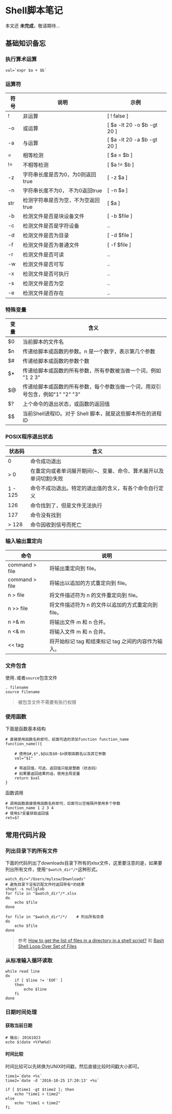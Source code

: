 # Shell脚本笔记

本文还 **未完成**，敬请期待...

## 基础知识备忘

### 执行算术运算

    val=`expr $a + $b`


### 运算符


| 符号 | 说明 | 示例 |
| --- | --- | --- |
| ! | 非运算 | [ ! false ] |
| -o  | 或运算 | [ $a -lt 20 -o $b -gt 20 ] |
| -a | 与运算 | [ $a -lt 20 -a $b -gt 20 ] |
| = | 相等检测 | [ $a = $b ] |
| != | 不相等检测 | [ $a != $b ] |
| -z | 字符串长度是否为0，为0则返回true | [ -z $a ] |
| -n | 字符串长度不为0， 不为0返回true | [ -n $a ] |
| str | 检测字符串是否为空，不为空返回true | [ $a ] |
| -b | 检测文件是否是块设备文件 | [ -b $file ] |
| -c | 检测文件是否是字符设备 | .. |
| -d | 检测文件是否为目录 | [ -d $file ] |
| -f | 检测文件是否为普通文件 | [ -f $file ] |
| -r | 检测文件是否可读 | .. |
| -w | 检测文件是否可写 | .. |
| -x | 检测文件是否可执行 | .. |
| -s | 检测文件是否为空 | .. |
| -e | 检测文件是否存在 | .. |

### 特殊变量


| 变量 | 含义 |
| --- | --- |
| $0 | 当前脚本的文件名 |
| $n | 传递给脚本或函数的参数。n 是一个数字，表示第几个参数 |
| $# | 传递给脚本或函数的参数个数 |
| $* | 传递给脚本或函数的所有参数，所有参数被当做一个词，例如 "1 2 3" |
| $@ | 传递给脚本或函数的所有参数，每个参数当做一个词，用双引号包含，例如"1" "2" "3" |
| $? | 上个命令的退出状态，或函数的返回值 |
| $$ | 当前Shell进程ID。对于 Shell 脚本，就是这些脚本所在的进程ID |

### POSIX程序退出状态


| 状态码 | 含义 |
| --- | --- |
| 0 | 命令成功退出 |
| > 0 | 在重定向或者单词展开期间(~、变量、命令、算术展开以及单词切割)失败 |
| 1 - 125 | 命令不成功退出。特定的退出值的含义，有各个命令自行定义 |
| 126 | 命令找到了，但是文件无法执行 |
| 127 | 命令没有找到 |
| > 128 | 命令因收到信号而死亡 |

### 输入输出重定向

| 命令 | 说明 |
| ---- | ---- |
| command > file | 将输出重定向到 file。 |
| command > file | 将输出以追加的方式重定向到 file。 |
| n > file | 将文件描述符为 n 的文件重定向到 file。 |
| n >> file | 将文件描述符为 n 的文件以追加的方式重定向到 file。 |
| n >& m | 将输出文件 m 和 n 合并。 |
| n <& m | 将输入文件 m 和 n 合并。 |
| << tag | 将开始标记 tag 和结束标记 tag 之间的内容作为输入。 |

### 文件包含

使用`.`或者`source`包含文件

    . filename
    source filename

> 被包含文件不需要有执行权限

### 使用函数

下面是函数基本结构
    
    # 直接使用函数名称即可，前面可选的添加function function_name
    function_name(){
    
        # 使用$#,$*,$@以及$0-$n获取函数名以及其它参数
        val="$1"
        
        # 带返回值，可选，返回值只能是整数（状态码）
        # 如果要返回结果的话，使用全局变量
        return $val
    }

函数调用
    
    # 调用函数直接使用函数名称即可，后面可以空格隔开使用多个参数
    function_name 1 2 3 4
    # 使用$?变量获取返回值
    ret=$?

## 常用代码片段

### 列出目录下的所有文件

下面的代码列出了downloads目录下所有的xlsx文件，这里要注意的是，如果要列出所有文件，使用`"$watch_dir"/*`这种形式。

    watch_dir="/Users/mylxsw/Downloads"
    # 避免目录下没有匹配文件时返回带有*的结果
    shopt -s nullglob
    for file in "$watch_dir"/*.xlsx
    do
        echo $file
    done
    
    for file in "$watch_dir"/*/    # 列出所有目录
    do 
        echo $file
    done

> 参考 [How to get the list of files in a directory in a shell script?](http://stackoverflow.com/questions/2437452/how-to-get-the-list-of-files-in-a-directory-in-a-shell-script) 和 [Bash Shell Loop Over Set of Files](http://www.cyberciti.biz/faq/bash-loop-over-file/)

### 从标准输入循环读取

    while read line
    do
        if [ $line != 'EOF' ]
        then
            echo $line
        fi
    done

### 日期时间处理

#### 获取当前日期

    # 输出: 20161023
    echo $(date +%Y%m%d)

#### 时间比较

时间比较可以先转换为UNIX时间戳，然后直接比较时间戳大小即可。

    time1=`date +%s`
    time2=`date -d '2016-10-25 17:20:13' +%s`
    
    if [ $time1 -gt $time2 ]; then
        echo "time1 > time2"
    else
        echo "time1 < time2"
    fi

